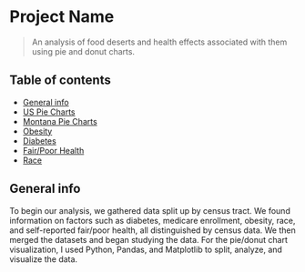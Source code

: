 # Project Name
> An analysis of food deserts and health effects associated with them using pie and donut charts.

## Table of contents
* [General info](#general-info)
* [US Pie Charts](#screenshots)
* [Montana Pie Charts](#technologies)
* [Obesity](#setup)
* [Diabetes](#features)
* [Fair/Poor Health](#features)
* [Race](#status)

## General info
To begin our analysis, we gathered data split up by census tract. We found information on factors such as diabetes, medicare enrollment, obesity, race, and self-reported fair/poor health, all distinguished by census data. We then merged the datasets and began studying the data. For the pie/donut chart visualization, I used Python, Pandas, and Matplotlib to split, analyze, and visualize the data. 
